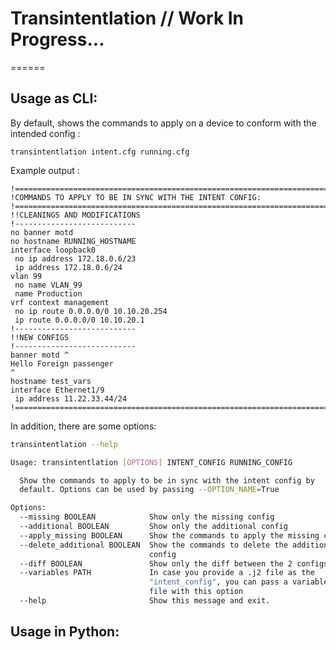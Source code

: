 # Transintentlation // Work In Progress...
======

## Usage as CLI:

By default, shows the commands to apply on a device to conform with the intended config :

``transintentlation intent.cfg running.cfg``

Example output : 
```
!====================================================================================================
!COMMANDS TO APPLY TO BE IN SYNC WITH THE INTENT CONFIG:
!====================================================================================================
!!CLEANINGS AND MODIFICATIONS
!---------------------------
no banner motd 
no hostname RUNNING_HOSTNAME
interface loopback0
 no ip address 172.18.0.6/23
 ip address 172.18.0.6/24
vlan 99
 no name VLAN_99
 name Production
vrf context management
 no ip route 0.0.0.0/0 10.10.20.254
 ip route 0.0.0.0/0 10.10.20.1
!---------------------------
!!NEW CONFIGS 
!---------------------------
banner motd ^
Hello Foreign passenger
^
hostname test_vars
interface Ethernet1/9
 ip address 11.22.33.44/24
!====================================================================================================
```


In addition, there are some options:

```bash
transintentlation --help

Usage: transintentlation [OPTIONS] INTENT_CONFIG RUNNING_CONFIG

  Show the commands to apply to be in sync with the intent config by
  default. Options can be used by passing --OPTION_NAME=True

Options:
  --missing BOOLEAN            Show only the missing config
  --additional BOOLEAN         Show only the additional config
  --apply_missing BOOLEAN      Show the commands to apply the missing config
  --delete_additional BOOLEAN  Show the commands to delete the additional
                               config
  --diff BOOLEAN               Show only the diff between the 2 configs
  --variables PATH             In case you provide a .j2 file as the
                               "intent_config", you can pass a variables YAML
                               file with this option
  --help                       Show this message and exit.

```

## Usage in Python: 







